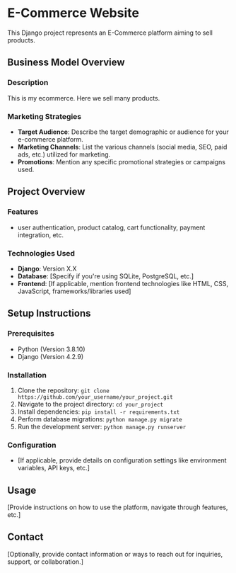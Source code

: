 # E-Commerce Website

This Django project represents an E-Commerce platform aiming to sell products.

## Business Model Overview

### Description
This is my ecommerce. Here we sell many products.

### Marketing Strategies
- **Target Audience**: Describe the target demographic or audience for your e-commerce platform.
- **Marketing Channels**: List the various channels (social media, SEO, paid ads, etc.) utilized for marketing.
- **Promotions**: Mention any specific promotional strategies or campaigns used.

## Project Overview

### Features
- user authentication, product catalog, cart functionality, payment integration, etc.
### Technologies Used
- **Django**: Version X.X
- **Database**: [Specify if you're using SQLite, PostgreSQL, etc.]
- **Frontend**: [If applicable, mention frontend technologies like HTML, CSS, JavaScript, frameworks/libraries used]

## Setup Instructions

### Prerequisites
- Python (Version 3.8.10)
- Django (Version 4.2.9)

### Installation
1. Clone the repository: `git clone https://github.com/your_username/your_project.git`
2. Navigate to the project directory: `cd your_project`
3. Install dependencies: `pip install -r requirements.txt`
4. Perform database migrations: `python manage.py migrate`
5. Run the development server: `python manage.py runserver`

### Configuration
- [If applicable, provide details on configuration settings like environment variables, API keys, etc.]

## Usage
[Provide instructions on how to use the platform, navigate through features, etc.]

## Contact
[Optionally, provide contact information or ways to reach out for inquiries, support, or collaboration.]


